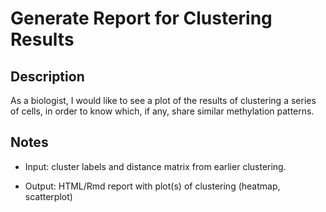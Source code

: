 # Generate Report for Clustering Results

## Description

As a biologist, I would like to see a plot of the results of clustering a series of cells, in order to know which, if any, share similar methylation patterns.

## Notes

- Input: cluster labels and distance matrix from earlier clustering.

- Output: HTML/Rmd report with plot(s) of clustering (heatmap, scatterplot) 
